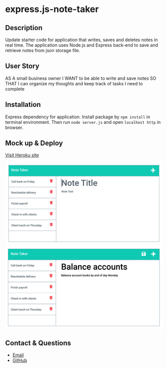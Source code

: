 # express.js-note-taker

## Description
Update starter code for application that writes, saves and deletes notes in real time. The application uses Node.js and Express back-end to save and retrieve notes from json storage file.

## User Story
AS A small business owner
I WANT to be able to write and save notes
SO THAT I can organize my thoughts and keep track of tasks I need to complete

## Installation
Express dependency for application.  Install package by `npm install` in terminal environment. Then run `node server.js` and open `localhost http` in browser.

## Mock up & Deploy
[Visit Heroku site](here)

![App appearance](./Images/11-express-homework-demo-01.png)
![App appearance](./Images/11-express-homework-demo-02.png)

## Contact & Questions
- [Email](elorrainemitchell@gmail.com)
- [GitHub](https://github.com/ericaLorraineMitchell)